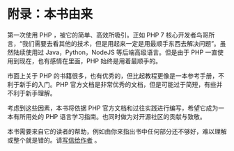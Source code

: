 # 附录：本书由来

第一次使用 PHP ，被它的简单、高效所吸引。正如 PHP 7 核心开发者鸟哥所言，“我们需要去看其他的技术，但是用起来一定是用最顺手东西去解决问题”。虽然陆续使用过 Java，Python，NodeJS 等后端高级语言。但是由于 PHP 一直使用到现在，也有感情在里面，PHP 始终是用着最顺手的。

市面上关于 PHP 的书籍很多，也有优秀的，但比起教程更像是一本参考手册，不利于新手的入门。PHP 官方文档是非常优秀的文档，但是可能过于简短，有些并不利于新手理解。

考虑到这些因素，本书将依据 PHP 官方文档和过往实践进行编写，希望它成为一本有所用处的 PHP 语言学习指南。也同时做为对开源社区的贡献与致敬。

本书需要来自它的读者的帮助，例如由你来指出书中任何部分还不够好，难以理解或整个就是错的。请[写信给作者](mailto:bai.zhan@qq.com) 。
